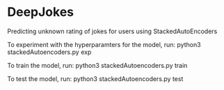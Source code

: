 # DeepJokes
Predicting unknown rating of jokes for users using StackedAutoEncoders

To experiment with the hyperparamters for the model, run:
python3 stackedAutoencoders.py exp

To train the model, run:
python3 stackedAutoencoders.py train

To test the model, run:
python3 stackedAutoencoders.py test